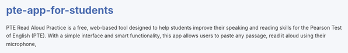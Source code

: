# pte-app-for-students
PTE Read Aloud Practice is a free, web-based tool designed to help students improve their speaking and reading skills for the Pearson Test of English (PTE). With a simple interface and smart functionality, this app allows users to paste any passage, read it aloud using their microphone, 
<!DOCTYPE html>
<html lang="en">
<head>
    <meta charset="UTF-8">
    <meta name="viewport" content="width=device-width, initial-scale=1.0">
    <title>PTE Read Aloud Practice Tool</title>
    <style>
        :root {
            --primary-color: #4a6baf;
            --secondary-color: #f5f7fa;
            --accent-color: #ff7043;
            --text-color: #333;
            --light-text: #666;
            --border-radius: 8px;
            --box-shadow: 0 4px 6px rgba(0, 0, 0, 0.1);
            font-size: 16px;
        }

        * {
            box-sizing: border-box;
            margin: 0;
            padding: 0;
            font-family: 'Segoe UI', Tahoma, Geneva, Verdana, sans-serif;
        }

        body {
            background-color: var(--secondary-color);
            color: var(--text-color);
            line-height: 1.6;
            padding: 20px;
            max-width: 1200px;
            margin: 0 auto;
        }

        header {
            text-align: center;
            margin-bottom: 30px;
        }

        h1 {
            color: var(--primary-color);
            margin-bottom: 10px;
        }

        .subtitle {
            color: var(--light-text);
            font-size: 1.1rem;
        }

        .container {
            display: grid;
            grid-template-columns: 1fr;
            gap: 30px;
            margin-bottom: 30px;
        }

        @media (min-width: 768px) {
            .container {
                grid-template-columns: 1fr 1fr;
            }
        }

        .panel {
            background-color: white;
            border-radius: var(--border-radius);
            padding: 25px;
            box-shadow: var(--box-shadow);
        }

        textarea {
            width: 100%;
            min-height: 200px;
            margin-bottom: 15px;
            padding: 15px;
            border: 1px solid #ddd;
            border-radius: var(--border-radius);
            font-size: 1rem;
            resize: vertical;
        }

        .button-group {
            display: flex;
            gap: 10px;
            flex-wrap: wrap;
            margin-bottom: 20px;
        }

        button {
            background-color: var(--primary-color);
            color: white;
            border: none;
            padding: 10px 20px;
            border-radius: var(--border-radius);
            cursor: pointer;
            font-size: 1rem;
            transition: background-color 0.2s;
            white-space: nowrap;
        }

        button:hover {
            background-color: #3a5a9f;
        }

        button.secondary {
            background-color: white;
            color: var(--primary-color);
            border: 1px solid var(--primary-color);
        }

        button.secondary:hover {
            background-color: var(--secondary-color);
        }

        button.accent {
            background-color: var(--accent-color);
        }

        button.accent:hover {
            background-color: #e64a19;
        }

        button:disabled {
            opacity: 0.6;
            cursor: not-allowed;
        }

        .timer {
            font-size: 1.3rem;
            font-weight: bold;
            text-align: center;
            margin: 20px 0;
            color: var(--primary-color);
        }

        .progress-container {
            width: 100%;
            height: 8px;
            background-color: #eee;
            border-radius: 4px;
            margin: 10px 0;
            overflow: hidden;
        }

        .progress-bar {
            height: 100%;
            background-color: var(--primary-color);
            width: 0%;
            transition: width 0.05s linear;
        }

        .result-panel {
            display: none;
        }

        .result-section {
            margin-bottom: 20px;
        }

        .result-title {
            font-weight: bold;
            color: var(--primary-color);
            margin-bottom: 8px;
        }

        .highlight {
            background-color: rgba(255, 255, 0, 0.3);
            padding: 0 2px;
        }

        .correct {
            background-color: rgba(0, 255, 0, 0.2);
        }

        .incorrect {
            background-color: rgba(255, 0, 0, 0.2);
        }

        .pronunciation {
            background-color: rgba(0, 0, 255, 0.2);
        }

        .score-card {
            display: flex;
            justify-content: space-around;
            flex-wrap: wrap;
            margin: 20px 0;
        }

        .score-item {
            text-align: center;
            padding: 15px;
            border-radius: var(--border-radius);
            background-color: var(--secondary-color);
            min-width: 120px;
            margin: 10px;
        }

        .score-number {
            font-size: 2rem;
            font-weight: bold;
            color: var(--primary-color);
        }

        .score-label {
            font-size: 0.9rem;
            color: var(--light-text);
        }

        .status-message {
            padding: 15px;
            border-radius: var(--border-radius);
            margin-bottom: 20px;
            text-align: center;
        }

        .error {
            background-color: rgba(255, 0, 0, 0.1);
            color: #d32f2f;
        }

        .success {
            background-color: rgba(0, 200, 83, 0.1);
            color: #008000;
        }

        .info {
            background-color: rgba(0, 176, 255, 0.1);
            color: #007bff;
        }

        footer {
            text-align: center;
            margin-top: 30px;
            color: var(--light-text);
            font-size: 0.9rem;
        }

        .compare-container {
            margin-top: 20px;
            background-color: var(--secondary-color);
            padding: 15px;
            border-radius: var(--border-radius);
        }

        .compare-title {
            font-weight: bold;
            margin-bottom: 10px;
            color: var(--primary-color);
        }

        .compare-section {
            margin-bottom: 15px;
        }
    </style>
</head>
<body>
    <header>
        <h1>PTE Read Aloud Practice Tool</h1>
        <p class="subtitle">Improve your pronunciation, fluency, and content accuracy</p>
    </header>

    <div class="container">
        <div class="panel">
            <h2>Practice Passage</h2>
            <textarea id="passage-input" placeholder="Paste your passage here (or use our sample text)"></textarea>
            
            <div class="button-group">
                <button id="sample-btn">Load Sample Text</button>
                <button id="clear-btn" class="secondary">Clear Text</button>
            </div>

            <div class="timer" id="preparation-timer">Preparation time: 00:40</div>
            <div class="progress-container">
                <div class="progress-bar" id="preparation-progress"></div>
            </div>

            <div class="button-group">
                <button id="record-btn">Start Recording</button>
                <button id="stop-btn" class="secondary" disabled>Stop Recording</button>
                <button id="play-btn" class="secondary" disabled>Play Recording</button>
            </div>

            <div class="timer" id="recording-timer">Recording time: 00:00</div>
            <div class="progress-container">
                <div class="progress-bar" id="recording-progress"></div>
            </div>

            <div id="status-message" class="status-message info">Please paste a passage and click "Start Recording" when ready.</div>

            <button id="submit-btn" class="accent" disabled>Submit for Scoring</button>
        </div>

        <div class="panel result-panel" id="result-panel">
            <h2>Your Results</h2>
            
            <div class="score-card">
                <div class="score-item">
                    <div class="score-number" id="content-score">0</div>
                    <div class="score-label">Content</div>
                </div>
                <div class="score-item">
                    <div class="score-number" id="pronunciation-score">0</div>
                    <div class="score-label">Pronunciation</div>
                </div>
                <div class="score-item">
                    <div class="score-number" id="fluency-score">0</div>
                    <div class="score-label">Fluency</div>
                </div>
                <div class="score-item">
                    <div class="score-number" id="overall-score">0</div>
                    <div class="score-label">Overall</div>
                </div>
            </div>

            <div class="result-section">
                <div class="result-title">Fluency Analysis</div>
                <div id="fluency-analysis">No analysis available yet.</div>
            </div>

            <div class="result-section">
                <div class="result-title">Pronunciation Analysis</div>
                <div id="pronunciation-analysis">No analysis available yet.</div>
            </div>

            <div class="compare-container">
                <div class="compare-title">Original vs Recorded Text</div>
                <div class="compare-section">
                    <div class="result-title">Original Text:</div>
                    <div id="original-text-display"></div>
                </div>
                <div class="compare-section">
                    <div class="result-title">Recorded Text:</div>
                    <div id="recorded-text-display"></div>
                </div>
            </div>

            <button id="new-practice-btn" class="secondary">Practice Again</button>
        </div>
    </div>

    <footer>
        <p>Free PTE Read Aloud practice tool - Works on all devices</p>
    </footer>

    <script>
        // DOM Elements
        const passageInput = document.getElementById('passage-input');
        const sampleBtn = document.getElementById('sample-btn');
        const clearBtn = document.getElementById('clear-btn');
        const recordBtn = document.getElementById('record-btn');
        const stopBtn = document.getElementById('stop-btn');
        const playBtn = document.getElementById('play-btn');
        const submitBtn = document.getElementById('submit-btn');
        const newPracticeBtn = document.getElementById('new-practice-btn');
        const statusMessage = document.getElementById('status-message');
        const preparationTimer = document.getElementById('preparation-timer');
        const recordingTimer = document.getElementById('recording-timer');
        const preparationProgress = document.getElementById('preparation-progress');
        const recordingProgress = document.getElementById('recording-progress');
        const resultPanel = document.getElementById('result-panel');
        const originalTextDisplay = document.getElementById('original-text-display');
        const recordedTextDisplay = document.getElementById('recorded-text-display');
        const fluencyAnalysis = document.getElementById('fluency-analysis');
        const pronunciationAnalysis = document.getElementById('pronunciation-analysis');
        const contentScore = document.getElementById('content-score');
        const pronunciationScore = document.getElementById('pronunciation-score');
        const fluencyScore = document.getElementById('fluency-score');
        const overallScore = document.getElementById('overall-score');

        // Variables
        let mediaRecorder;
        let audioChunks = [];
        let audioBlob;
        let audioUrl;
        let audio;
        let isRecording = false;
        let isPlaying = false;
        let preparationStartTime;
        let recordingStartTime;
        let recordedText = '';
        let preparationInterval;
        let recordingInterval;

        // Sample PTE Reading Passage
        const samplePassage = `The Industrial Revolution was a period of major industrialization that took place during the late 1700s and early 1800s. The Industrial Revolution marked a shift from agrarian societies to industrialized ones, characterized by the development of new manufacturing processes and the introduction of machinery. This period saw significant advancements in technology, transportation, and communication, which ultimately transformed the economic and social structures of many countries. The effects of the Industrial Revolution continue to influence modern society in various ways.`;

        // Event Listeners
        sampleBtn.addEventListener('click', loadSampleText);
        clearBtn.addEventListener('click', clearText);
        recordBtn.addEventListener('click', startRecording);
        stopBtn.addEventListener('click', stopRecording);
        playBtn.addEventListener('click', playRecording);
        submitBtn.addEventListener('click', submitForScoring);
        newPracticeBtn.addEventListener('click', resetPractice);

        // Functions
        function loadSampleText() {
            passageInput.value = samplePassage;
            updateStatus('Sample text loaded. Click "Start Recording" when ready.', 'info');
        }

        function clearText() {
            passageInput.value = '';
            updateStatus('Text cleared. Paste your passage or use sample text.', 'info');
        }

        function updateStatus(message, type) {
            statusMessage.textContent = message;
            statusMessage.className = 'status-message ' + type;
        }

        function startCountdown() {
            let preparationTimeLeft = 40; // 40 seconds preparation time
            preparationStartTime = Date.now();
            
            clearInterval(preparationInterval);
            preparationInterval = setInterval(() => {
                preparationTimeLeft--;
                const minutes = Math.floor(preparationTimeLeft / 60);
                const seconds = preparationTimeLeft % 60;
                
                preparationTimer.textContent = `Preparation time: ${minutes.toString().padStart(2, '0')}:${seconds.toString().padStart(2, '0')}`;
                preparationProgress.style.width = `${(preparationTimeLeft / 40) * 100}%`;
                
                if (preparationTimeLeft <= 0) {
                    clearInterval(preparationInterval);
                    preparationTimer.textContent = 'Preparation time: 00:00';
                    preparationProgress.style.width = '0%';
                    updateStatus('Preparation time ended. Click "Start Recording" to begin.', 'info');
                }
            }, 1000);
        }

        function startRecording() {
            if (!passageInput.value.trim()) {
                updateStatus('Please paste or enter a passage first.', 'error');
                return;
            }

            // Start preparation countdown if not already started
            if (!preparationStartTime) {
                startCountdown();
            }

            navigator.mediaDevices.getUserMedia({ audio: true })
                .then(stream => {
                    isRecording = true;
                    audioChunks = [];
                    
                    mediaRecorder = new MediaRecorder(stream);
                    
                    mediaRecorder.addEventListener('dataavailable', event => {
                        audioChunks.push(event.data);
                    });
                    
                    mediaRecorder.addEventListener('stop', () => {
                        audioBlob = new Blob(audioChunks, { type: 'audio/wav' });
                        audioUrl = URL.createObjectURL(audioBlob);
                        audio = new Audio(audioUrl);
                        
                        playBtn.disabled = false;
                        submitBtn.disabled = false;
                        updateStatus('Recording stopped. You can play it back or submit for scoring.', 'success');
                        simulateTranscription();
                    });
                    
                    recordBtn.disabled = true;
                    stopBtn.disabled = false;
                    
                    // Start recording timer
                    let recordingTime = 0;
                    recordingStartTime = Date.now();
                    clearInterval(recordingInterval);
                    recordingInterval = setInterval(() => {
                        recordingTime++;
                        const minutes = Math.floor(recordingTime / 60);
                        const seconds = recordingTime % 60;
                        
                        recordingTimer.textContent = `Recording time: ${minutes.toString().padStart(2, '0')}:${seconds.toString().padStart(2, '0')}`;
                        recordingProgress.style.width = `${Math.min((recordingTime / 60) * 100, 100)}%`;
                        
                        if (recordingTime >= 60) {
                            stopRecording();
                        }
                    }, 1000);
                    
                    mediaRecorder.start();
                    updateStatus('Recording started. Click "Stop Recording" when finished.', 'info');
                })
                .catch(error => {
                    console.error('Error accessing microphone:', error);
                    updateStatus('Microphone access denied. Please allow microphone permissions.', 'error');
                });
        }

        function stopRecording() {
            if (!isRecording) return;
            
            clearInterval(recordingInterval);
            isRecording = false;
            
            if (mediaRecorder && mediaRecorder.state !== 'inactive') {
                mediaRecorder.stop();
                mediaRecorder.stream.getTracks().forEach(track => track.stop());
            }
            
            recordBtn.disabled = false;
            stopBtn.disabled = true;
        }

        function playRecording() {
            if (!audio) {
                updateStatus('No recording available to play.', 'error');
                return;
            }
            
            if (isPlaying) {
                audio.pause();
                audio.currentTime = 0;
                isPlaying = false;
                playBtn.textContent = 'Play Recording';
            } else {
                audio.play();
                isPlaying = true;
                playBtn.textContent = 'Stop Playback';
                
                audio.addEventListener('ended', () => {
                    isPlaying = false;
                    playBtn.textContent = 'Play Recording';
                });
            }
        }

        function simulateTranscription() {
            // In a real implementation, this would call an actual speech-to-text API
            // For this demo, we'll simulate a transcription with some variation
            const originalText = passageInput.value.trim();
            const words = originalText.split(/\s+/);
            
            // Simulate changes that might occur in speech recognition
            const possibleChanges = [
                { from: 'the', to: 'a' },
                { from: 'was', to: 'were' },
                { from: 'this', to: 'that' },
                { from: 'these', to: 'those' },
                { from: ',', to: '' },
                { from: '.', to: '' },
                { from: 'ing', to: 'in' },
            ];
            
            // Simulate partial matches and mistakes
            recordedText = originalText;
            
            // Add some random changes to simulate speech recognition errors
            for (let i = 0; i < Math.min(5, words.length); i++) {
                const word = words[i];
                const change = possibleChanges[Math.floor(Math.random() * possibleChanges.length)];
                
                recordedText = recordedText.replace(
                    new RegExp(`\\b${word}\\b`, 'i'),
                    Math.random() > 0.7 ? change.to : word
                );
                
                // Simulate missing words
                if (Math.random() > 0.9) {
                    recordedText = recordedText.replace(
                        new RegExp(`\\b${word}\\b`, 'i'),
                        ''
                    );
                }
                
                // Simulate extra words
                if (Math.random() > 0.9) {
                    const extraWords = ['um', 'ah', 'like', 'you know'];
                    recordedText = recordedText.replace(
                        new RegExp(`\\b${word}\\b`, 'i'),
                        `${word} ${extraWords[Math.floor(Math.random() * extraWords.length)]}`
                    );
                }
            }
            
            // Some pronunciation patterns that would trigger pronunciation errors
            const pronunciationIssues = [
                { pattern: /tion/g, replacement: 'shun'},
                { pattern: /th/g, replacement: 'd'},
                { pattern: /ing/g, replacement: 'een'},
                { pattern: /world/g, replacement: 'word'},
            ];
            
            pronunciationIssues.forEach(issue => {
                if (Math.random() > 0.5) {
                    recordedText = recordedText.replace(issue.pattern, issue.replacement);
                }
            });
        }

        function submitForScoring() {
            if (!audioBlob || !recordedText) {
                updateStatus('Please record your voice first.', 'error');
                return;
            }
            
            // Show loading state
            updateStatus('Analyzing your recording...', 'info');
            submitBtn.disabled = true;
            
            // Simulate API call delay
            setTimeout(() => {
                analyzePerformance();
                showResults();
            }, 2000);
        }

        function analyzePerformance() {
            const originalText = passageInput.value.trim();
            
            // Content score based on word matching
            const originalWords = originalText.split(/\s+/);
            const recordedWords = recordedText.split(/\s+/);
            
            let contentMatch = 0;
            let pronunciationErrors = 0;
            let fluencyIssues = [];
            
            // Calculate content match score
            const matchedWords = recordedWords.filter(word => 
                originalWords.includes(word)
            ).length;
            
            const contentScoreValue = Math.min(
                Math.floor((matchedWords / originalWords.length) * 90),
                90
            );
            
            // Simulate pronunciation analysis
            const pronunciationScoreValue = 85 - Math.floor(Math.random() * 15);
            
            // Simulate fluency analysis
            const fluencyScoreValue = 80 + Math.floor(Math.random() * 15);
            
            // Overall score
            const overallScoreValue = Math.floor(
                (contentScoreValue * 0.45) + 
                (pronunciationScoreValue * 0.3) + 
                (fluencyScoreValue * 0.25)
            );
            
            // Update scores
            contentScore.textContent = contentScoreValue;
            pronunciationScore.textContent = pronunciationScoreValue;
            fluencyScore.textContent = fluencyScoreValue;
            overallScore.textContent = overallScoreValue;
            
            // Prepare analysis text
            fluencyAnalysis.innerHTML = `
                <p>Your fluency is ${fluencyScoreValue >= 80 ? 'excellent' : fluencyScoreValue >= 60 ? 'good' : 'needs improvement'}.</p>
                <p>Fluency refers to the rhythm, phrasing, and pace of your speech. ${fluencyScoreValue >= 80 ? 'You maintained a natural pace with appropriate pauses.' : 'Try to maintain a more consistent pace and reduce hesitation sounds.'}</p>
            `;
            
            pronunciationAnalysis.innerHTML = `
                <p>Your pronunciation is ${pronunciationScoreValue >= 80 ? 'clear and understandable' : pronunciationScoreValue >= 60 ? 'mostly clear' : 'needs improvement'}.</p>
                <p>${pronunciationScoreValue >= 80 ? 'Most words were pronounced correctly.' : 'Pay attention to word endings and consonant clusters.'}</p>
                ${pronunciationScoreValue < 80 ? '<p>Common issues: "-tion" pronounced as "-shun", "th" sounds unclear</p>' : ''}
            `;
            
            // Format original and recorded text for comparison
            originalTextDisplay.innerHTML = highlightDifferences(originalText, recordedText);
            recordedTextDisplay.innerHTML = highlightDifferences(recordedText, originalText);
        }

        function highlightDifferences(text1, text2) {
            const words1 = text1.split(/\s+/);
            const words2 = text2.split(/\s+/);
            
            let highlighted = text1;
            
            // Find missing words
            words1.forEach(word => {
                if (!words2.includes(word) && word.length > 1) {
                    highlighted = highlighted.replace(
                        new RegExp(`\\b${word}\\b`, 'g'),
                        `<span class="highlight incorrect">${word}</span>`
                    );
                }
            });
            
            // Find correctly matched words
            words1.forEach(word => {
                if (words2.includes(word) && word.length > 1) {
                    highlighted = highlighted.replace(
                        new RegExp(`\\b${word}\\b`, 'g'),
                        `<span class="highlight correct">${word}</span>`
                    );
                }
            });
            
            return highlighted.split('\n').join('<br>');
        }

        function showResults() {
            document.querySelectorAll('.panel').forEach(panel => {
                panel.style.display = 'none';
            });
            
            resultPanel.style.display = 'block';
        }

        function resetPractice() {
            document.querySelectorAll('.panel').forEach(panel => {
                panel.style.display = 'block';
            });
            
            resultPanel.style.display = 'none';
            
            // Reset timers and progress bars
            preparationTimer.textContent = 'Preparation time: 00:40';
            preparationProgress.style.width = '100%';
            recordingTimer.textContent = 'Recording time: 00:00';
            recordingProgress.style.width = '0%';
            
            // Reset buttons
            recordBtn.disabled = false;
            stopBtn.disabled = true;
            playBtn.disabled = true;
            submitBtn.disabled = true;
            
            // Reset audio variables
            audioChunks = [];
            audioBlob = null;
            audioUrl = null;
            if (audio) {
                audio.pause();
                audio = null;
            }
            
            // Reset status message
            updateStatus('Ready for new practice. Paste your passage and click "Start Recording" when ready.', 'info');
            
            // Clear timers
            clearInterval(preparationInterval);
            clearInterval(recordingInterval);
            preparationStartTime = null;
            recordingStartTime = null;
        }
    </script>
</body>
</html>
